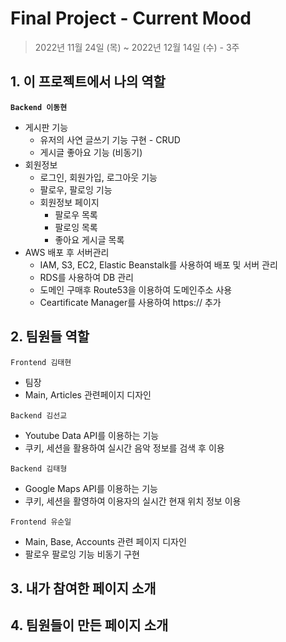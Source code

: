 # Final Project  - Current Mood
> 2022년 11월 24일 (목) ~ 2022년 12월 14일 (수) - 3주
>
> 



## 1. 이 프로젝트에서 나의 역할

**`Backend 이동현`**

- 게시판 기능
  - 유저의 사연 글쓰기 기능 구현 - CRUD
  - 게시글 좋아요 기능 (비동기)
- 회원정보
  - 로그인, 회원가입, 로그아웃 기능
  - 팔로우, 팔로잉 기능
  - 회원정보 페이지
    - 팔로우 목록
    - 팔로잉 목록
    - 좋아요 게시글 목록
- AWS 배포 후 서버관리
  - IAM, S3, EC2, Elastic Beanstalk를 사용하여 배포 및 서버 관리
  - RDS를 사용하여 DB 관리
  - 도메인 구매후 Route53을 이용하여 도메인주소 사용
  - Ceartificate Manager를 사용하여 https:// 추가

## 2. 팀원들 역할

`Frontend 김태현`

- 팀장
- Main, Articles 관련페이지 디자인

`Backend 김선교`

- Youtube Data API를 이용하는 기능
- 쿠키, 세션을 활용하여 실시간 음악 정보를 검색 후 이용

`Backend 김태형`

- Google Maps API를 이용하는 기능
- 쿠키, 세션을 활영하여 이용자의 실시간 현재 위치 정보 이용

`Frontend 유순일`

- Main, Base, Accounts 관련 페이지 디자인
- 팔로우 팔로잉 기능 비동기 구현

## 3. 내가 참여한 페이지 소개




## 4. 팀원들이 만든 페이지 소개

